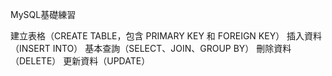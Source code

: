 MySQL基礎練習

建立表格（CREATE TABLE，包含 PRIMARY KEY 和 FOREIGN KEY）
插入資料（INSERT INTO）
基本查詢（SELECT、JOIN、GROUP BY）
刪除資料（DELETE）
更新資料（UPDATE）
